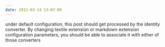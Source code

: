 ```yaml
---
date: 2012-03-14 13:07:09
---
```


under default configuration, this post should get processed by the identity converter. By changing 
textile extension or markdown extension configuration parameters, you should be able to associate
it with either of those converters
